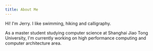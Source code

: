 ```yaml
---
title: About Me
---
```


Hi! I'm Jerry. I like swimming, hiking and calligraphy.

As a master student studying computer science at Shanghai Jiao Tong University, I'm currently working on high performance computing and computer architecture area. 
